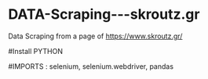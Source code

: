 # DATA-Scraping---skroutz.gr
Data Scraping from a page of https://www.skroutz.gr/


#Install PYTHON

#IMPORTS : selenium,  selenium.webdriver, pandas
